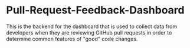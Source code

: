# Pull-Request-Feedback-Dashboard

This is the backend for the dashboard that is used to collect data from developers when they are reviewing GitHub pull requests in order to determine common features of "good" code changes.
